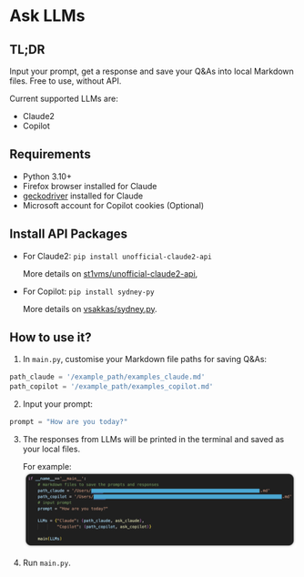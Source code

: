 # Ask LLMs

## TL;DR

Input your prompt, get a response and save your Q&As into local Markdown files. Free to use, without API.

Current supported LLMs are:

- Claude2
- Copilot

## Requirements

- Python 3.10+
- Firefox browser installed for Claude
- [geckodriver](https://github.com/mozilla/geckodriver) installed for Claude
- Microsoft account for Copilot cookies (Optional)

## Install API Packages

- For Claude2:
  ``` pip install unofficial-claude2-api ```

  More details on [st1vms/unofficial-claude2-api](https://github.com/st1vms/unofficial-claude2-api?tab=readme-ov-file),

- For Copilot:
  ``` pip install sydney-py ```

  More details on  [vsakkas/sydney.py](https://github.com/vsakkas/sydney.py).

## How to use it?

1. In `main.py`, customise your Markdown file paths for saving Q&As:

``` python
path_claude = '/example_path/examples_claude.md'
path_copilot = '/example_path/examples_copilot.md'
```

2. Input your prompt:

``` Python
prompt = "How are you today?"
```

3. The responses from LLMs will be printed in the terminal and saved as your local files. 

   For example: ![example](./example.png)

4. Run `main.py`.
